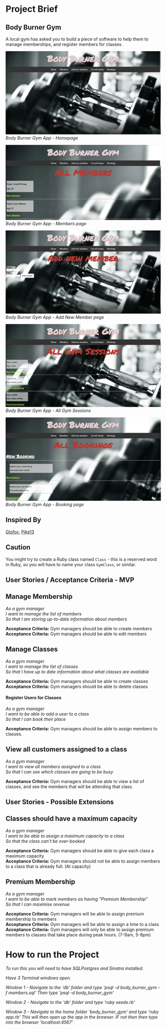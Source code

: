 # Project Brief

## Body Burner Gym

A local gym has asked you to build a piece of software to help them to manage memberships, and register members for classes.

![Homepage](https://github.com/JPD84/Project/blob/master/body_burner_gym/public/images/Homepage.png)
_Body Burner Gym App - Homepage_

![Members](./public/images/Members_page.png)
_Body Burner Gym App - Members page_

![Add New Member](./public/images/Add_new_member.png)
_Body Burner Gym App - Add New Member page_

![All_Gym_sessions](./public/images/All_Gym_Sessions.png)
_Body Burner Gym App - All Gym Sessions_

![Bookings](./public/images/Bookings.png)
_Body Burner Gym App - Booking page_


## Inspired By

[Glofox](https://www.glofox.com/club-solution/), [Pike13](https://www.pike13.com/pike13-scheduling-software-demo)

## Caution

You might try to create a Ruby class named `Class` - this is a reserved word in Ruby, so you will have to name your class `GymClass`, or similar.

## User Stories / Acceptance Criteria - MVP

## Manage Membership

_As a gym manager_ <br />
_I want to manage the list of members_<br />
_So that I am storing up-to-date information about members_<br />

**Acceptance Criteria:** Gym managers should be able to create members<br />
**Acceptance Criteria:** Gym managers should be able to edit members<br />


## Manage Classes

_As a gym manager_<br />
_I want to manage the list of classes_<br />
_So that I have up to date information about what classes are available_<br />

**Acceptance Criteria:** Gym managers should be able to create classes<br />
**Acceptance Criteria:** Gym managers should be able to delete classes<br />

#### Register Users for Classes

_As a gym manager_<br />
_I want to be able to add a user to a class_<br />
_So that I can book their place_<br />

**Acceptance Criteria:** Gym managers should be able to assign members to classes.

## View all customers assigned to a class

_As a gym manager_<br />
_I want to view all members assigned to a class_<br />
_So that I can see which classes are going to be busy_<br />

**Acceptance Criteria:** Gym managers should be able to view a list of classes, and see the members that will be attending that class.

## User Stories - Possible Extensions

## Classes should have a maximum capacity

_As a gym manager_<br />
_I want to be able to assign a maximum capacity to a class_<br />
_So that the class can't be over-booked_<br />

**Acceptance Criteria:** Gym managers should be able to give each class a maximum capacity<br />
**Acceptance Criteria:** Gym managers should not be able to assign members to a class that is already full. (At capacity)

## Premium Membership

_As a gym manager_<br />
_I want to be able to mark members as having "Premium Membership"_<br />
_So that I can maximise revenue_<br />

**Acceptance Criteria:** Gym managers will be able to assign premium membership to members<br />
**Acceptance Criteria:** Gym managers will be able to assign a time to a class <br />
**Acceptance Criteria:** Gym managers will only be able to assign premium members to classes that take place during peak hours. (7-9am, 5-8pm)


# How to run the Project

_To run this you will need to have SQLPostgres and Sinatra installed._ 

_Have 3 Terminal windows open._

_Window 1 - Navigate to the 'db' folder and type 'psql -d body_burner_gym -f members.sql'_
_Then type 'psql -d body_burner_gym'_

_Window 2 - Navigate to the 'db' folder and type 'ruby seeds.rb'_

_Window 3 - Navigate to the home folder 'body_burner_gym' and type 'ruby app.rb' This will then open up_ _the app in the browser. IF not then then type into the browser 'localhost:4567'_
